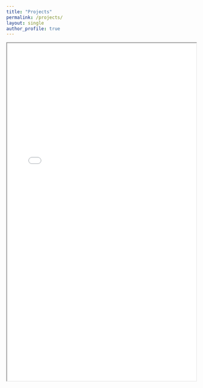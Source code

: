 ```yaml
---
title: "Projects"
permalink: /projects/
layout: single
author_profile: true
---
```


<iframe src="notebooks/A2 Python Analysis Project.html" width="100%" height="900"></iframe>
